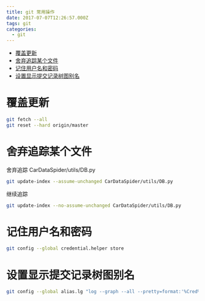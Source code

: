 ```yaml
---
title: git 常用操作
date: 2017-07-07T12:26:57.000Z
tags: git
categories:
  - git
---
```


<!-- TOC depthFrom:1 depthTo:6 withLinks:1 updateOnSave:1 orderedList:0 -->

- [覆盖更新](#覆盖更新)
- [舍弃追踪某个文件](#舍弃追踪某个文件)
- [记住用户名和密码](#记住用户名和密码)
- [设置显示提交记录树图别名](#设置显示提交记录树图别名)

<!-- /TOC -->
<!-- more -->

# 覆盖更新

```bash
git fetch --all
git reset --hard origin/master
```

# 舍弃追踪某个文件
舍弃追踪 CarDataSpider/utils/DB.py
```sh
git update-index --assume-unchanged CarDataSpider/utils/DB.py
```
继续追踪
```sh
git update-index --no-assume-unchanged CarDataSpider/utils/DB.py
```

# 记住用户名和密码
```sh
git config --global credential.helper store
```

# 设置显示提交记录树图别名
```sh
git config --global alias.lg "log --graph --all --pretty=format:'%Cred%h%Creset -%C(yellow)%d%Creset %s %Cgreen(%cr) %C(bold blue)<%an>%Creset' --abbrev-commit --date=relative"
```
